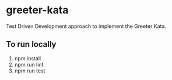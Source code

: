 # greeter-kata

Test Driven Development approach to implement the Greeter Kata.

## To run locally
1.  npm install
1.  npm run lint
1.  npm run test